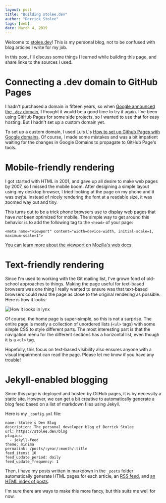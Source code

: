 ```yaml
---
layout: post
title: "Building stolee.dev"
author: "Derrick Stolee"
tags: [web]
date: March 4, 2019
---
```


Welcome to [stolee.dev](https://stolee.dev)! This is my
personal blog, not to be confused with blog articles I
write for my job.

In this post, I'll discuss some things I learned while
building this page, and share links to the sources I
used.

<!--more-->

# Connecting a .dev domain to GitHub Pages

I hadn't purchased a domain in fifteen years, so when
[Google announced the `.dev` domain](https://www.blog.google/technology/developers/hello-dev/),
I thought it would be a good time to try it again. I've
been using GitHub Pages for some side projects, so I
wanted to use that for easy hosting. But I hadn't set
up a custom domain yet.

To set up a custom domain, I used Luis L's
[How to set up Github Pages with Google domains](https://medium.com/@Tnylnc/tnylnc-how-to-set-up-github-pages-with-google-domains-83bd5a4fbc5c).
Of course, I made some mistakes and was a bit impatient
waiting for the changes in Google Domains to propagate
to GitHub Page's tools.

# Mobile-friendly rendering

I got started with HTML in 2001, and gave up all desire
to make web pages by 2007, so I missed the mobile boom.
After desigining a simple layout using my desktop browser,
I tried looking at the page on my phone and it was _awful_.
Instead of nicely rendering the font at a readable size, it
was zoomed way out and tiny.

This turns out to be a trick phone browsers use to display
web pages that have _not_ been optimized for mobile. The
simple way to get around this behavior is to add the
following tag to the `<head>` of your page:

```
<meta name="viewport" content="width=device-width, initial-scale=1, maximum-scale=1">
```

[You can learn more about the viewport on Mozilla's web docs](https://developer.mozilla.org/en-US/docs/Mozilla/Mobile/Viewport_meta_tag).

# Text-friendly rendering

Since I'm used to working with the Git mailing list,
I've grown fond of old-school approaches to things.
Making the page useful for text-based browsers was
one thing I really wanted to ensure was that
text-based browsers could read the page as close to
the original rendering as possible. Here is how it
looks:

![How it looks in lynx](https://stolee.dev/img/text-render.png)

Of course, the home page is super-simple, so this is
not a surprise. The entire page is mostly a collection
of unordered lists (`<ul>` tags) with some simple CSS
to style different parts. The most interesting part is
that the navigation menu for the different sections has
a horizontal list, even though it is a `<ul>` tag.

Hopefully, this focus on text-based visibility also
ensures anyone with a visual impairment can read the page.
Please let me know if you have any trouble!

# Jekyll-enabled blogging

Since this page is deployed and hosted by GitHub pages,
it is by necessity a static site. However, we can get
a bit creative to automatically generate a blog feed based
on a list of markdown files using Jekyll.

Here is my `_config.yml` file:

```
name: Stolee's Dev Blog
description: The personal developer blog of Derrick Stolee
url: https://stolee.dev/blog
plugins:
  - jekyll-feed
theme: minima
permalink: /posts/:year/:month/:title
feed_items: 10
feed_update_period: daily
feed_update_frequency: 1
```

Then, I have my posts written in markdown in the
`_posts` folder automatically generate HTML pages
for each article, an [RSS feed](https://stolee.dev/feed.xml),
and [an HTML index of posts](https://stolee.dev/blog/).

I'm sure there are ways to make this more fancy, but this
suits me well for now.